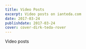 ```yaml
---
title: Video Posts
excerpt: Video posts on ianteda.com
date: 2017-03-24
publishdate: 2017-03-24
cover: cover-dirk-teda-rover
---
```


Video posts